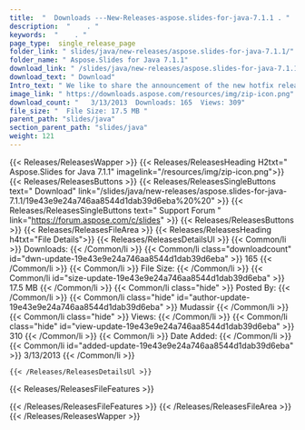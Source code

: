 ```yaml
---
title:  "  Downloads ---New-Releases-aspose.slides-for-java-7.1.1 . " 
description:  "    . " 
keywords:  "    . " 
page_type:  single_release_page
folder_link: " slides/java/new-releases/aspose.slides-for-java-7.1.1/"
folder_name: " Aspose.Slides for Java 7.1.1"
download_link: " /slides/java/new-releases/aspose.slides-for-java-7.1.1/19e43e9e24a746aa8544d1dab39d6eba"
download_text: " Download"
Intro_text: " We like to share the announcement of the new hotfix release of Aspose.Slides for..."
image_link: " https://downloads.aspose.com/resources/img/zip-icon.png"
download_count: "   3/13/2013  Downloads: 165  Views: 309"
file_size: "  File Size: 17.5 MB "
parent_path: "slides/java"
section_parent_path: "slides/java"
weight: 121 
---
```


{{< Releases/ReleasesWapper >}}
  {{< Releases/ReleasesHeading H2txt=" Aspose.Slides for Java 7.1.1" imagelink="/resources/img/zip-icon.png">}}
  {{< Releases/ReleasesButtons >}}
    {{< Releases/ReleasesSingleButtons text=" Download" link="/slides/java/new-releases/aspose.slides-for-java-7.1.1/19e43e9e24a746aa8544d1dab39d6eba%20%20" >}}
    {{< Releases/ReleasesSingleButtons text=" Support Forum " link="https://forum.aspose.com/c/slides" >}}
  {{< Releases/ReleasesButtons >}}
  {{< Releases/ReleasesFileArea >}}
    {{< Releases/ReleasesHeading h4txt="File Details">}}
    {{< Releases/ReleasesDetailsUl >}}
            {{< Common/li  >}} Downloads: {{< /Common/li >}} 
      {{< Common/li class="downloadcount" id="dwn-update-19e43e9e24a746aa8544d1dab39d6eba" >}} 165 {{< /Common/li >}} 
      {{< Common/li  >}} File Size: {{< /Common/li >}} 
      {{< Common/li id="size-update-19e43e9e24a746aa8544d1dab39d6eba" >}} 17.5 MB {{< /Common/li >}} 
      {{< Common/li  class="hide" >}} Posted By: {{< /Common/li >}} 
      {{< Common/li class="hide" id="author-update-19e43e9e24a746aa8544d1dab39d6eba" >}} Mudassir {{< /Common/li >}} 
      {{< Common/li class="hide"  >}} Views: {{< /Common/li >}} 
      {{< Common/li class="hide" id="view-update-19e43e9e24a746aa8544d1dab39d6eba" >}} 310 {{< /Common/li >}} 
      {{< Common/li  >}} Date Added: {{< /Common/li >}} 
      {{< Common/li id="added-update-19e43e9e24a746aa8544d1dab39d6eba" >}} 3/13/2013 {{< /Common/li >}} 

    {{< /Releases/ReleasesDetailsUl >}}

  {{< Releases/ReleasesFileFeatures >}}
      
  {{< /Releases/ReleasesFileFeatures >}}
 {{< /Releases/ReleasesFileArea >}}
{{< /Releases/ReleasesWapper >}}


